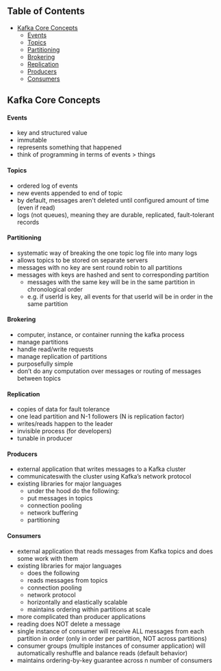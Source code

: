 ## Table of Contents
- [Kafka Core Concepts](#Kafka-Core-Concepts)
  - [Events](#events)
  - [Topics](#topics)
  - [Partitioning](#Partitioning)
  - [Brokering](#Brokering)
  - [Replication](#Replication)
  - [Producers](#Producers)
  - [Consumers](#consumers)

## Kafka Core Concepts

#### Events
- key and structured value
- immutable
- represents something that happened
- think of programming in terms of events > things

#### Topics
- ordered log of events
- new events appended to end of topic
- by default, messages aren't deleted until configured amount of time (even if read)
- logs (not queues), meaning they are durable, replicated, fault-tolerant records

#### Partitioning
- systematic way of breaking the one topic log file into many logs
- allows topics to be stored on separate servers
- messages with no key are sent round robin to all partitions
- messages with keys are hashed and sent to corresponding partition
  -  messages with the same key will be in the same partition in chronological order
  - e.g. if userId is key, all events for that userId will be in order in the same partition

#### Brokering
- computer, instance, or container running the kafka process
- manage partitions
- handle read/write requests
- manage replication of partitions
- purposefully simple
- don’t do any computation over messages or routing of messages between topics

#### Replication
- copies of data for fault tolerance
- one lead partition and N-1 followers (N is replication factor)
- writes/reads happen to the leader
- invisible process (for developers)
- tunable in producer

#### Producers
- external application that writes messages to a Kafka cluster
- communicateswith the cluster using Kafka’s network protocol
- existing libraries for major languages
  -  under the hood do the following:
    - put messages in topics
    - connection pooling
    - network buffering
    - partitioning

#### Consumers
- external application that reads messages from Kafka topics and does some work with them
- existing libraries for major languages
  - does the following
  - reads messages from topics
  - connection pooling
  - network protocol
  - horizontally and elastically scalable
  - maintains ordering within partitions at scale
- more complicated than producer applications
- reading does NOT delete a message
- single instance of consumer will receive ALL messages from each partition in order (only in order per partition, NOT across partitions)
- consumer groups (multiple instances of consumer application) will automatically reshuffle and balance reads (default behavior)
- maintains ordering-by-key guarantee across n number of consumers
